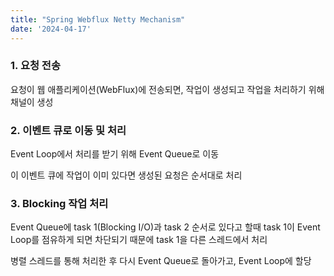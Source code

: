 ```yaml
---
title: "Spring Webflux Netty Mechanism"
date: '2024-04-17'
---
```


### 1. 요청 전송

요청이 웹 애플리케이션(WebFlux)에 전송되면, 작업이 생성되고 작업을 처리하기 위해 채널이 생성

### 2. 이벤트 큐로 이동 및 처리

Event Loop에서 처리를 받기 위해 Event Queue로 이동

이 이벤트 큐에 작업이 이미 있다면 생성된 요청은 순서대로 처리

### 3. Blocking 작업 처리

Event Queue에 task 1(Blocking I/O)과 task 2 순서로 있다고 할때 task 1이 Event Loop를 점유하게 되면 차단되기 때문에 task 1을 다른 스레드에서 처리

병렬 스레드를 통해 처리한 후 다시 Event Queue로 돌아가고, Event Loop에 할당